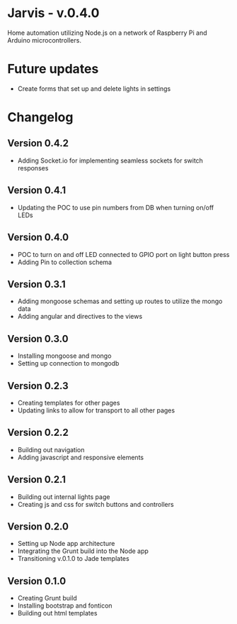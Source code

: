 # Jarvis - v.0.4.0

Home automation utilizing Node.js on a network of Raspberry Pi and Arduino microcontrollers.

# Future updates
- Create forms that set up and delete lights in settings

# Changelog

## Version 0.4.2
- Adding Socket.io for implementing seamless sockets for switch responses

## Version 0.4.1
- Updating the POC to use pin numbers from DB when turning on/off LEDs

## Version 0.4.0
- POC to turn on and off LED connected to GPIO port on light button press
- Adding Pin to collection schema

## Version 0.3.1
- Adding mongoose schemas and setting up routes to utilize the mongo data
- Adding angular and directives to the views

## Version 0.3.0
- Installing mongoose and mongo
- Setting up connection to mongodb

## Version 0.2.3
- Creating templates for other pages
- Updating links to allow for transport to all other pages

## Version 0.2.2
- Building out navigation
- Adding javascript and responsive elements

## Version 0.2.1
- Building out internal lights page
- Creating js and css for switch buttons and controllers

## Version 0.2.0
- Setting up Node app architecture
- Integrating the Grunt build into the Node app
- Transitioning v.0.1.0 to Jade templates

## Version 0.1.0
- Creating Grunt build
- Installing bootstrap and fonticon
- Building out html templates
